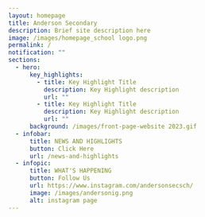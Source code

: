 ```yaml
---
layout: homepage
title: Anderson Secondary
description: Brief site description here
image: /images/homepage_school logo.png
permalink: /
notification: ""
sections:
  - hero:
      key_highlights:
        - title: Key Highlight Title
          description: Key Highlight description
          url: ""
        - title: Key Highlight Title
          description: Key Highlight description
          url: ""
      background: /images/front-page-website 2023.gif
  - infobar:
      title: NEWS AND HIGHLIGHTS
      button: Click Here
      url: /news-and-highlights
  - infopic:
      title: WHAT'S HAPPENING
      button: Follow Us
      url: https://www.instagram.com/andersonsecsch/
      image: /images/andersonig.png
      alt: instagram page
---
```

